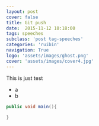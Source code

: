 ```yaml
---
layout: post
cover: false
title: Git push
date:  2015-11-12 10:18:00
tags: speeches
subclass: 'post tag-speeches'
categories: 'ruibin'
navigation: True
logo: 'assets/images/ghost.png'
cover: 'assets/images/cover4.jpg'
---
```

This is just test

- a
- b

```java
public void main(){
    
}

```
